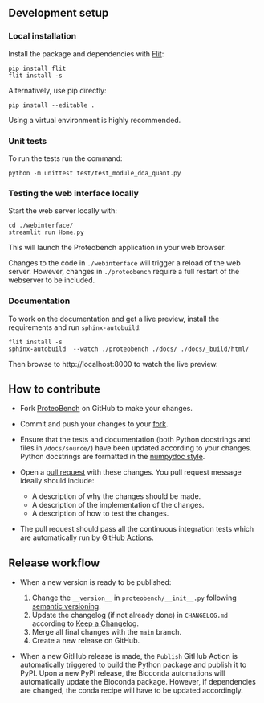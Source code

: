 ## Development setup

### Local installation
Install the package and dependencies with [Flit](https://flit.pypa.io/en/stable/):

```
pip install flit
flit install -s
```

Alternatively, use pip directly:

```
pip install --editable .
```

Using a virtual environment is highly recommended.


### Unit tests

To run the tests run the command:

```
python -m unittest test/test_module_dda_quant.py
```


### Testing the web interface locally

Start the web server locally with:

```
cd ./webinterface/
streamlit run Home.py
```

This will launch the Proteobench application in your web browser.


Changes to the code in `./webinterface` will trigger a reload of the web server.
However, changes in `./proteobench` require a full restart of the webserver
to be included.


### Documentation

To work on the documentation and get a live preview, install the requirements
and run `sphinx-autobuild`:

```
flit install -s
sphinx-autobuild  --watch ./proteobench ./docs/ ./docs/_build/html/
```

Then browse to http://localhost:8000 to watch the live preview.


## How to contribute

- Fork [ProteoBench](https://github.com/proteobench/proteobench) on GitHub to
  make your changes.
- Commit and push your changes to your
  [fork](https://help.github.com/articles/pushing-to-a-remote/).
- Ensure that the tests and documentation (both Python docstrings and files in
  `/docs/source/`) have been updated according to your changes. Python
  docstrings are formatted in the
  [numpydoc style](https://numpydoc.readthedocs.io/en/latest/format.html).
- Open a
  [pull request](https://help.github.com/articles/creating-a-pull-request/)
  with these changes. You pull request message ideally should include:

    - A description of why the changes should be made.
    - A description of the implementation of the changes.
    - A description of how to test the changes.

- The pull request should pass all the continuous integration tests which are
  automatically run by
  [GitHub Actions](https://github.com/proteobench/proteobench/actions).



## Release workflow

- When a new version is ready to be published:

    1. Change the `__version__` in `proteobench/__init__.py` following
       [semantic versioning](https://semver.org/).
    2. Update the changelog (if not already done) in `CHANGELOG.md` according to
       [Keep a Changelog](https://keepachangelog.com/en/1.0.0/).
    3. Merge all final changes with the `main` branch.
    4. Create a new release on GitHub.

- When a new GitHub release is made, the `Publish` GitHub Action is automatically
  triggered to build the Python package and publish it to PyPI. Upon a new PyPI release,
  the Bioconda automations will automatically update the Bioconda package. However,
  if dependencies are changed, the conda recipe will have to be updated accordingly.
